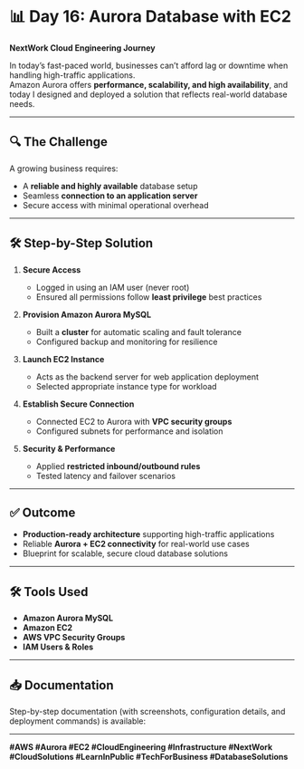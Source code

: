 # 📊 Day 16: Aurora Database with EC2
**NextWork Cloud Engineering Journey**

In today’s fast-paced world, businesses can’t afford lag or downtime when handling high-traffic applications.  
Amazon Aurora offers **performance, scalability, and high availability**, and today I designed and deployed a solution that reflects real-world database needs.

---

## 🔍 The Challenge
A growing business requires:
- A **reliable and highly available** database setup  
- Seamless **connection to an application server**  
- Secure access with minimal operational overhead

---

## 🛠️ Step-by-Step Solution
1. **Secure Access**
   - Logged in using an IAM user (never root)  
   - Ensured all permissions follow **least privilege** best practices  

2. **Provision Amazon Aurora MySQL**
   - Built a **cluster** for automatic scaling and fault tolerance  
   - Configured backup and monitoring for resilience  

3. **Launch EC2 Instance**
   - Acts as the backend server for web application deployment  
   - Selected appropriate instance type for workload  

4. **Establish Secure Connection**
   - Connected EC2 to Aurora with **VPC security groups**  
   - Configured subnets for performance and isolation  

5. **Security & Performance**
   - Applied **restricted inbound/outbound rules**  
   - Tested latency and failover scenarios

---

## ✅ Outcome
- **Production-ready architecture** supporting high-traffic applications  
- Reliable **Aurora + EC2 connectivity** for real-world use cases  
- Blueprint for scalable, secure cloud database solutions  

---

## 🛠 Tools Used
- **Amazon Aurora MySQL**  
- **Amazon EC2**  
- **AWS VPC Security Groups**  
- **IAM Users & Roles**  

---

## 📥 Documentation
Step-by-step documentation (with screenshots, configuration details, and deployment commands) is available:  
 

---

**#AWS #Aurora #EC2 #CloudEngineering #Infrastructure #NextWork #CloudSolutions #LearnInPublic #TechForBusiness #DatabaseSolutions**
